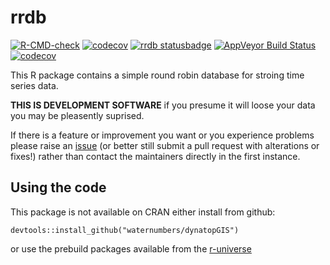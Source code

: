 # rrdb

<!-- badges: start -->
[![R-CMD-check](https://github.com/waternumbers/rrdb/workflows/R-CMD-check/badge.svg)](https://github.com/waternumbers/rrdb/actions)
[![codecov](https://img.shields.io/codecov/c/gh/waternumbers/rrdb/master)](https://app.codecov.io/gh/waternumbers/rrdb)
[![rrdb statusbadge](https://waternumbers.r-universe.dev/badges/rrdb)](https://waternumbers.r-universe.dev)
[![AppVeyor Build Status](https://ci.appveyor.com/api/projects/status/6k2cjqh1c8tn3k4w/branch/main?svg=true)](https://ci.appveyor.com/project/waternumbers/rrdb/branch/main)
[![codecov](https://codecov.io/gh/waternumbers/rrdb/graph/badge.svg?token=1Q717OU78B)](https://codecov.io/gh/waternumbers/rrdb)
<!-- badges: end -->

This R package contains a simple round robin database for stroing time series
data.

**THIS IS DEVELOPMENT SOFTWARE** if you presume it will loose your data you
may be pleasently suprised.

If there is a feature or improvement you want or you experience problems
please raise an [issue](https://github.com/waternumbers/rrdb/issues)
(or better still submit a pull request with alterations or fixes!) rather than contact the
maintainers directly in the first instance.

## Using the code

This package is not available on CRAN either install from github:

```
devtools::install_github("waternumbers/dynatopGIS")
```

or use the prebuild packages available from the [r-universe](https://waternumbers.r-universe.dev/ui#package:rrdb)
